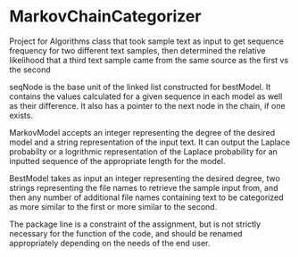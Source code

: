 # MarkovChainCategorizer
Project for Algorithms class that took sample text as input to get sequence frequency for
two different text samples, then determined the relative likelihood that a third text sample
came from the same source as the first vs the second

seqNode is the base unit of the linked list constructed for bestModel.
It contains the values calculated for a given sequence in each model as well as their difference.
It also has a pointer to the next node in the chain, if one exists.

MarkovModel accepts an integer representing the degree of the desired model and a string representation of the
input text. It can output the Laplace probabilty or a logrithmic representation of the Laplace probability for an
inputted sequence of the appropriate length for the model.

BestModel takes as input an integer representing the desired degree, two strings representing the file names to retrieve
the sample input from, and then any number of additional file names containing text to be categorized as more similar
to the first or more similar to the second.

The package line is a constraint of the assignment, but is not strictly necessary for the function of the code, and should be
renamed appropriately depending on the needs of the end user.
